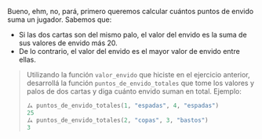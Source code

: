 Bueno, ehm, no, pará, primero queremos calcular cuántos puntos de envido suma un jugador. Sabemos que:

* Si las dos cartas son del mismo palo, el valor del envido es la suma de sus valores de envido más 20.
* De lo contrario, el valor del envido es el mayor valor de envido entre ellas.

> Utilizando la función `valor_envido` que hiciste en el ejercicio anterior, desarrollá la función `puntos_de_envido_totales` que tome los valores y palos de dos cartas y diga cuánto envido suman en total. Ejemplo:
>
> ```python
> ム puntos_de_envido_totales(1, "espadas", 4, "espadas")
> 25
> ム puntos_de_envido_totales(2, "copas", 3, "bastos")
> 3
> ```

